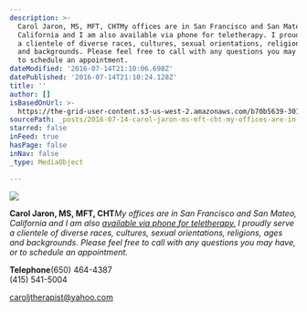 ```yaml
---
description: >-
  Carol Jaron, MS, MFT, CHTMy offices are in San Francisco and San Mateo,
  California and I am also available via phone for teletherapy. I proudly serve
  a clientele of diverse races, cultures, sexual orientations, religions, ages
  and backgrounds. Please feel free to call with any questions you may have, or
  to schedule an appointment.
dateModified: '2016-07-14T21:10:06.698Z'
datePublished: '2016-07-14T21:10:24.128Z'
title: ''
author: []
isBasedOnUrl: >-
  https://the-grid-user-content.s3-us-west-2.amazonaws.com/b70b5639-301e-432e-96e0-a33be342865d.jpg
sourcePath: _posts/2016-07-14-carol-jaron-ms-mft-cht-my-offices-are-in-san-francisco-an.md
starred: false
inFeed: true
hasPage: false
inNav: false
_type: MediaObject

---
```

![](https://the-grid-user-content.s3-us-west-2.amazonaws.com/b70b5639-301e-432e-96e0-a33be342865d.jpg)

**Carol Jaron, MS, MFT, CHT**_My offices are in San Francisco and San Mateo, California and I am also [available via phone for teletherapy.][0] I proudly serve a clientele of diverse races, cultures, sexual orientations, religions, ages and backgrounds. Please feel free to call with any questions you may have, or to schedule an appointment._

**Telephone**(650) 464-4387  
(415) 541-5004

caroljtherapist@yahoo.com

[0]: http://www.caroljguidingstar.com/teletherapy_therapy_or_counsel.html